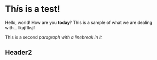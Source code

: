 # Th*i*s is a test!
Hello, world! How are you **today**?
This is a sample of what we are dealing with...
lkajflksjf

This is a second *paragraph
with a linebreak in it*
## Header2

